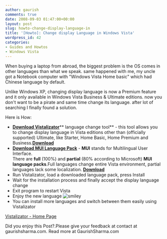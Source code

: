 ```yaml
---
author: gaurish
comments: true
date: 2008-09-03 01:47:00+00:00
layout: post
slug: howto-change-display-language-in
title: '[Howto]: Change display Language in Windows Vista'
wordpress_id: 42
categories:
- Guides and Howtos
- Windows Vista
---
```


When buying a laptop from abroad, the biggest problem is the OS comes in other languages than what we speak. same happened with me, my uncle got a Notebook computer with "Windows Vista Home basic" which had Chinese language by default.

Unlike Windows XP, changing display language is now a Premium feature and it only available in Windows Vista Business & Ultimate editions. now you don't want to be a pirate and same time change its language. after lot of searching I finally found a solution.

Here is How:

  * **[Download Vistalizator](http://www.froggie.sk/download.html)**** language change tool** - this tool allows you to change display language in Vista editions other than (officially supported) Ultimate, like Starter, Home Basic, Home Premium and Business.**[Download](http://www.froggie.sk/download.html)**
  * **[Download MUI Language Pack](http://www.froggie.sk/lp32sp1.html)** - **MUI** stands for Multilingual User Interface.  
There are **full** (100%) and **partial** (80% according to Microsoft) **MUI language packs**.Full languages change entire Vista environment, partial languages lack some localization. **[Download](http://www.froggie.sk/lp32sp1.html)**
  * Run Vistalizator, load a downloaded language pack, press Install  
  * Wait for the installation process and finally accept the display language change  
  * Exit program to restart Vista  
  * Enjoy the new language ![smiley](http://www.froggie.sk/img/smiley.gif)
  * You can install more languages and switch between them easily using Vistalizator

[Vistalizator - Home Page](http://www.froggie.sk/index.html)

 

Did you enjoy this Post?.Please give your feedback at contact at gaurishsharma.com.
Read more at GaurishSharma.com
